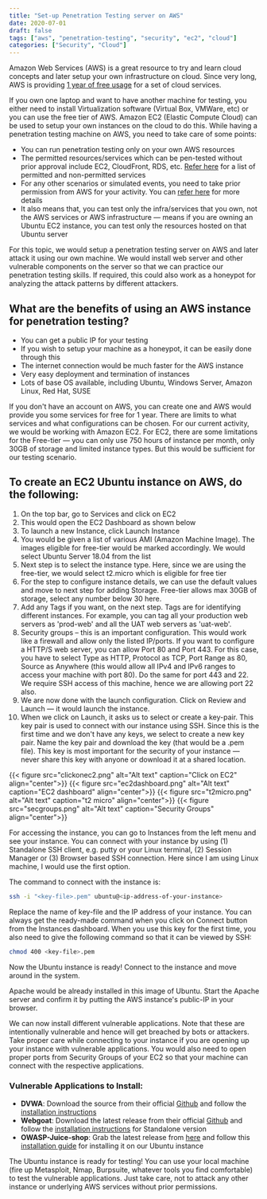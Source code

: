 ```yaml
---
title: "Set-up Penetration Testing server on AWS"
date: 2020-07-01
draft: false
tags: ["aws", "penetration-testing", "security", "ec2", "cloud"]
categories: ["Security", "Cloud"]
---
```


Amazon Web Services (AWS) is a great resource to try and learn cloud concepts and later setup your own infrastructure on cloud. Since very long, AWS is providing [1 year of free usage](https://aws.amazon.com/free/) for a set of cloud services.

If you own one laptop and want to have another machine for testing, you either need to install Virtualization software (Virtual Box, VMWare, etc) or you can use the free tier of AWS. Amazon EC2 (Elastic Compute Cloud) can be used to setup your own instances on the cloud to do this. While having a penetration testing machine on AWS, you need to take care of some points:

- You can run penetration testing only on your own AWS resources
- The permitted resources/services which can be pen-tested without prior approval include EC2, CloudFront, RDS, etc. [Refer here](https://aws.amazon.com/security/penetration-testing/) for a list of permitted and non-permitted services
- For any other scenarios or simulated events, you need to take prior permission from AWS for your activity. You can [refer here](https://aws.amazon.com/premiumsupport/knowledge-center/penetration-testing/) for more details
- It also means that, you can test only the infra/services that you own, not the AWS services or AWS infrastructure — means if you are owning an Ubuntu EC2 instance, you can test only the resources hosted on that Ubuntu server

For this topic, we would setup a penetration testing server on AWS and later attack it using our own machine. We would install web server and other vulnerable components on the server so that we can practice our penetration testing skills. If required, this could also work as a honeypot for analyzing the attack patterns by different attackers.

## What are the benefits of using an AWS instance for penetration testing?

- You can get a public IP for your testing
- If you wish to setup your machine as a honeypot, it can be easily done through this
- The internet connection would be much faster for the AWS instance
- Very easy deployment and termination of instances
- Lots of base OS available, including Ubuntu, Windows Server, Amazon Linux, Red Hat, SUSE

If you don't have an account on AWS, you can create one and AWS would provide you some services for free for 1 year. There are limits to what services and what configurations can be chosen. For our current activity, we would be working with Amazon EC2. For EC2, there are some limitations for the Free-tier — you can only use 750 hours of instance per month, only 30GB of storage and limited instance types. But this would be sufficient for our testing scenario.

## To create an EC2 Ubuntu instance on AWS, do the following:

1. On the top bar, go to Services and click on EC2
2. This would open the EC2 Dashboard as shown below
3. To launch a new Instance, click Launch Instance
4. You would be given a list of various AMI (Amazon Machine Image). The images eligible for free-tier would be marked accordingly. We would select Ubuntu Server 18.04 from the list
5. Next step is to select the instance type. Here, since we are using the free-tier, we would select t2.micro which is eligible for free tier
6. For the step to configure instance details, we can use the default values and move to next step for adding Storage. Free-tier allows max 30GB of storage, select any number below 30 here.
7. Add any Tags if you want, on the next step. Tags are for identifying different instances. For example, you can tag all your production web servers as 'prod-web' and all the UAT web servers as 'uat-web'.
8. Security groups – this is an important configuration. This would work like a firewall and allow only the listed IP/ports. If you want to configure a HTTP/S web server, you can allow Port 80 and Port 443. For this case, you have to select Type as HTTP, Protocol as TCP, Port Range as 80, Source as Anywhere (this would allow all IPv4 and IPv6 ranges to access your machine with port 80). Do the same for port 443 and 22. We require SSH access of this machine, hence we are allowing port 22 also.
9. We are now done with the launch configuration. Click on Review and Launch — it would launch the instance.
10. When we click on Launch, it asks us to select or create a key-pair. This key pair is used to connect with our instance using SSH. Since this is the first time and we don't have any keys, we select to create a new key pair. Name the key pair and download the key (that would be a .pem file). This key is most important for the security of your instance — never share this key with anyone or download it at a shared location.

{{< figure src="clickonec2.png" alt="Alt text" caption="Click on EC2" align="center">}}
{{< figure src="ec2dashboard.png" alt="Alt text" caption="EC2 dashboard" align="center">}}
{{< figure src="t2micro.png" alt="Alt text" caption="t2 micro" align="center">}}
{{< figure src="secgroups.png" alt="Alt text" caption="Security Groups" align="center">}}

For accessing the instance, you can go to Instances from the left menu and see your instance. You can connect with your instance by using (1) Standalone SSH client, e.g. putty or your Linux terminal, (2) Session Manager or (3) Browser based SSH connection. Here since I am using Linux machine, I would use the first option.

The command to connect with the instance is:

```bash
ssh -i "<key-file>.pem" ubuntu@<ip-address-of-your-instance>
```

Replace the name of key-file and the IP address of your instance. You can always get the ready-made command when you click on Connect button from the Instances dashboard. When you use this key for the first time, you also need to give the following command so that it can be viewed by SSH:

```bash
chmod 400 <key-file>.pem
```

Now the Ubuntu instance is ready! Connect to the instance and move around in the system.

Apache would be already installed in this image of Ubuntu. Start the Apache server and confirm it by putting the AWS instance's public-IP in your browser.

We can now install different vulnerable applications. Note that these are intentionally vulnerable and hence will get breached by bots or attackers. Take proper care while connecting to your instance if you are opening up your instance with vulnerable applications. You would also need to open proper ports from Security Groups of your EC2 so that your machine can connect with the respective applications.

### Vulnerable Applications to Install:

- **DVWA**: Download the source from their official [Github](https://github.com/ethicalhack3r/DVWA) and follow the [installation instructions](https://github.com/ethicalhack3r/DVWA#installation)
- **Webgoat**: Download the latest release from their official [Github](https://github.com/WebGoat/WebGoat/releases) and follow the [installation instructions](https://github.com/WebGoat/WebGoat#2-standalone) for Standalone version
- **OWASP-Juice-shop**: Grab the latest release from [here](https://github.com/bkimminich/juice-shop/releases/) and follow this [installation guide](http://www.owasp.or.id/2017/12/installation-guide-for-owasp-juice-shop.html) for installing it on our Ubuntu instance

The Ubuntu instance is ready for testing! You can use your local machine (fire up Metasploit, Nmap, Burpsuite, whatever tools you find comfortable) to test the vulnerable applications. Just take care, not to attack any other instance or underlying AWS services without prior permissions.